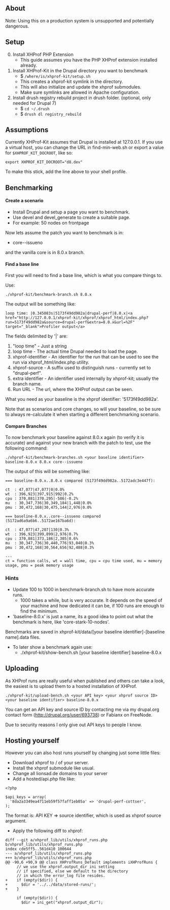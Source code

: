 ## About

Note: Using this on a production system is unsupported and potentially dangerous.

## Setup

0. Install XHProf PHP Extension
   * This guide assumes you have the PHP XHProf extension installed already.
1. Install XHProf-Kit in the Drupal directory you want to benchmark
   * $ `/where/is/xhprof-kit/setup.sh`
   * This creates a xhprof-kit symlink in the directory.
   * This will also initialize and update the xhprof submodules.
   * Make sure symlinks are allowed in Apache configuration.
2. Install drush registry rebuild project in drush folder. (optional, only needed for Drupal 7)
   * $ `cd ~/.drush`
   * $ `drush dl registry_rebuild`

## Assumptions

Currently XHProf-Kit assumes that Drupal is installed at 127.0.0.1. If you use
a virtual host, you can change the URL in find-min-web.sh or export a value for
`$XHPROF_KIT_DOCROOT`, like so:

```
export XHPROF_KIT_DOCROOT="d8.dev"
```

To make this stick, add the line above to your shell profile.

## Benchmarking

#### Create a scenario

* Install Drupal and setup a page you want to benchmark.
* Use devel and devel_generate to create a suitable page.
* For example: 50 nodes on frontpage

Now lets assume the patch you want to benchmark is in:

* core--issueno

and the vanilla core is in 8.0.x branch.

#### Find a base line

First you will need to find a base line, which is what you compare things to.

Use:

````
./xhprof-kit/benchmark-branch.sh 8.0.x
````

The output will be something like:

````
loop time: |0.345083s|5173f49dd982a|drupal-perf|8.0.x|<a href="http://127.0.0.1/xhprof-kit/xhprof/xhprof_html/index.php?run=5173f49dd982a&source=drupal-perf&extra=8.0.x&url=%2F" target="_blank">Profiler output</a>
````

The fields delimited by '|' are:

1. "loop time" - Just a string
2. loop time - The actual time Drupal needed to load the page.
3. xhprof-identifier - An identifier for the run that can be used to see the run via xhprof_html/index.php utility.
4. xhprof-source - A suffix used to distinguish runs - currently set to "drupal-perf".
5. extra identifier - An identifier used internally by xhprof-kit; usually the branch name.
6. Run URL - The url, where the XHProf output can be seen.

What you need as your baseline is the xhprof identifier: '5173f49dd982a'.

Note that as scenarios and core changes, so will your baseline, so be sure to
always re-calculate it when starting a different benchmarking scenario.

#### Compare Branches

To now benchmark your baseline against 8.0.x again (to verify it is accurate)
and against your new branch with the patch to test, use the following command:

````
./xhprof-kit/benchmark-branches.sh <your baseline identifier> baseline-8.0.x 8.0.x core--issueno
````

The output of this will be something like:

````
=== baseline-8.0.x..8.0.x compared (5173f49dd982a..5172adc3e447f):

ct  : 47,077|47,077|0|0.0%
wt  : 396,923|397,915|992|0.2%
cpu : 370,881|370,295|-586|-0.2%
mu  : 30,347,736|30,349,184|1,448|0.0%
pmu : 30,472,168|30,475,144|2,976|0.0%

=== baseline-8.0.x..core--issueno compared (5172ad6a9a6b6..5172ae167ba6d):

ct  : 47,077|47,207|130|0.3%
wt  : 396,923|399,899|2,976|0.7%
cpu : 370,881|373,186|2,305|0.6%
mu  : 30,347,736|30,440,776|93,040|0.3%
pmu : 30,472,168|30,564,656|92,488|0.3%

---
ct = function calls, wt = wall time, cpu = cpu time used, mu = memory usage, pmu = peak memory usage
````

### Hints

* Update 100 to 1000 in benchmark-branch.sh to have more accurate runs.
  * 1000 takes a while, but is very accurate. It depends on the speed of your machine and how dedicated it can be, if 100 runs are enough to find the minimum.
* 'baseline-8.0.x' is just a name, its a good idea to point out what the benchmark is here, like 'core-stark-10-nodes'.

Benchmarks are saved in xhprof-kit/data/[your baseline identifier]-[baseline name].data files.

* To later show a benchmark again use:
  * ./xhprof-kit/show-bench.sh [your baseline identifier] baseline-8.0.x

## Uploading

As XHProf runs are really useful when published and others can take a look, the easiest is to upload them to a hosted installation of XHProf.

````
./xhprof-kit/upload-bench.sh <your API key> <your xhprof source ID> <your baseline identifier> baseline-8.0.x
````

You can get an API key and source ID by contacting me via my drupal.org contact form (http://drupal.org/user/693738) or Fabianx on FreeNode.

Due to security reasons I only give out API keys to people I know.

## Hosting yourself

However you can also host runs yourself by changing just some little files:

* Download xhprof to / of your server.
* Install the xhprof submodule like usual.
* Change all lionsad.de domains to your server
* Add a hosted/api.php file like:

````
<?php

$api_keys = array(
  '8da2a3349ea4711eb59f57faff1eb05a' => 'drupal-perf-cottser',
);
````

The format is: API KEY => source identifier, which is used as xhprof source argument.

* Apply the following diff to xhprof:

````
diff --git a/xhprof_lib/utils/xhprof_runs.php b/xhprof_lib/utils/xhprof_runs.php
index cde5ff5..561d410 100644
--- a/xhprof_lib/utils/xhprof_runs.php
+++ b/xhprof_lib/utils/xhprof_runs.php
@@ -90,6 +90,9 @@ class XHProfRuns_Default implements iXHProfRuns {
     // we use the xhprof.output_dir ini setting
     // if specified, else we default to the directory
     // in which the error_log file resides.
+    if (empty($dir)) {
+      $dir = '../../data/stored-runs/';
+    }
 
     if (empty($dir)) {
       $dir = ini_get("xhprof.output_dir");
````
